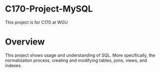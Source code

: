 # C170-Project-MySQL
This project is for C170 at WGU

# Overview
This project shows usage and understanding of SQL. More specifically, the normalization process, creating and modifying tables, joins, views, and indexes.
